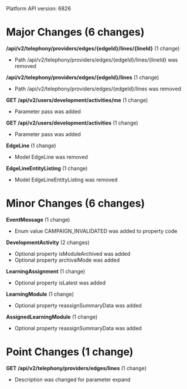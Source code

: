 Platform API version: 6826


# Major Changes (6 changes)

**/api/v2/telephony/providers/edges/{edgeId}/lines/{lineId}** (1 change)

* Path /api/v2/telephony/providers/edges/{edgeId}/lines/{lineId} was removed

**/api/v2/telephony/providers/edges/{edgeId}/lines** (1 change)

* Path /api/v2/telephony/providers/edges/{edgeId}/lines was removed

**GET /api/v2/users/development/activities/me** (1 change)

* Parameter pass was added

**GET /api/v2/users/development/activities** (1 change)

* Parameter pass was added

**EdgeLine** (1 change)

* Model EdgeLine was removed

**EdgeLineEntityListing** (1 change)

* Model EdgeLineEntityListing was removed


# Minor Changes (6 changes)

**EventMessage** (1 change)

* Enum value CAMPAIGN_INVALIDATED was added to property code

**DevelopmentActivity** (2 changes)

* Optional property isModuleArchived was added
* Optional property archivalMode was added

**LearningAssignment** (1 change)

* Optional property isLatest was added

**LearningModule** (1 change)

* Optional property reassignSummaryData was added

**AssignedLearningModule** (1 change)

* Optional property reassignSummaryData was added


# Point Changes (1 change)

**GET /api/v2/telephony/providers/edges/lines** (1 change)

* Description was changed for parameter expand
